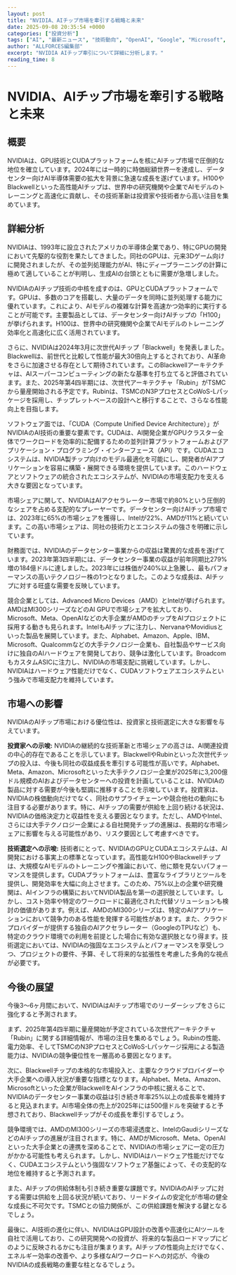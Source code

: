 ```yaml
---
layout: post
title: "NVIDIA、AIチップ市場を牽引する戦略と未来"
date: 2025-09-08 20:35:54 +0000
categories: ["投資分析"]
tags: ["AI", "最新ニュース", "技術動向", "OpenAI", "Google", "Microsoft", "Meta", "NVIDIA", "Amazon", "投資", "チップ"]
author: "ALLFORCES編集部"
excerpt: "NVIDIA AIチップ牽引について詳細に分析します。"
reading_time: 8
---
```


# NVIDIA、AIチップ市場を牽引する戦略と未来

## 概要
NVIDIAは、GPU技術とCUDAプラットフォームを核にAIチップ市場で圧倒的な地位を確立しています。2024年には一時的に時価総額世界一を達成し、データセンター向けAI半導体需要の拡大を背景に急速な成長を遂げています。H100やBlackwellといった高性能AIチップは、世界中の研究機関や企業でAIモデルのトレーニングと高速化に貢献し、その技術革新は投資家や技術者から高い注目を集めています。

## 詳細分析
NVIDIAは、1993年に設立されたアメリカの半導体企業であり、特にGPUの開発において先駆的な役割を果たしてきました。同社のGPUは、元来3Dゲーム向けに開発されましたが、その並列処理能力がAI、特にディープラーニングの計算に極めて適していることが判明し、生成AIの台頭とともに需要が急増しました。

NVIDIAのAIチップ技術の中核を成すのは、GPUとCUDAプラットフォームです。GPUは、多数のコアを搭載し、大量のデータを同時に並列処理する能力に優れています。これにより、AIモデルの複雑な計算を高速かつ効率的に実行することが可能です。主要製品としては、データセンター向けAIチップの「H100」が挙げられます。H100は、世界中の研究機関や企業でAIモデルのトレーニング効率化と高速化に広く活用されています。

さらに、NVIDIAは2024年3月に次世代AIチップ「Blackwell」を発表しました。Blackwellは、前世代と比較して性能が最大30倍向上するとされており、AI革命をさらに加速させる存在として期待されています。このBlackwellアーキテクチャは、AIスーパーコンピューティングの新たな基準を打ち立てると評価されています。また、2025年第4四半期には、次世代アーキテクチャ「Rubin」がTSMCから量産開始される予定です。Rubinは、TSMCのN3PプロセスとCoWoS-Lパッケージを採用し、チップレットベースの設計へと移行することで、さらなる性能向上を目指します。

ソフトウェア面では、「CUDA（Compute Unified Device Architecture）」がNVIDIAのAI技術の重要な要素です。CUDAは、AI開発企業がGPUクラスター全体でワークロードを効率的に配備するための並列計算プラットフォームおよびアプリケーション・プログラミング・インターフェース（API）です。CUDAエコシステムは、NVIDIA製チップ向けのモデル最適化を可能にし、開発者がAIアプリケーションを容易に構築・展開できる環境を提供しています。このハードウェアとソフトウェアの統合されたエコシステムが、NVIDIAの市場支配力を支える大きな要因となっています。

市場シェアに関して、NVIDIAはAIアクセラレーター市場で約80%という圧倒的なシェアを占める支配的なプレーヤーです。データセンター向けAIチップ市場では、2023年に65%の市場シェアを獲得し、Intelが22%、AMDが11%と続いています。この高い市場シェアは、同社の技術力とエコシステムの強さを明確に示しています。

財務面では、NVIDIAのデータセンター事業からの収益は驚異的な成長を遂げています。2023年第3四半期には、データセンター事業の収益が前年同期比279%増の184億ドルに達しました。2023年には株価が240%以上急騰し、最もパフォーマンスの高いテクノロジー株の1つとなりました。このような成長は、AIチップに対する旺盛な需要を反映しています。

競合企業としては、Advanced Micro Devices（AMD）とIntelが挙げられます。AMDはMI300シリーズなどのAI GPUで市場シェアを拡大しており、Microsoft、Meta、OpenAIなどの大手企業がAMDのチップをAIプロジェクトに採用する動きも見られます。IntelもAIチップに注力し、NervanaやMovidiusといった製品を展開しています。また、Alphabet、Amazon、Apple、IBM、Microsoft、Qualcommなどの大手テクノロジー企業も、自社製品やサービス向けに独自のAIハードウェアを開発しており、競争は激化しています。BroadcomもカスタムASICに注力し、NVIDIAの市場支配に挑戦しています。しかし、NVIDIAはハードウェア性能だけでなく、CUDAソフトウェアエコシステムという強みで市場支配力を維持しています。

## 市場への影響
NVIDIAのAIチップ市場における優位性は、投資家と技術選定に大きな影響を与えています。

**投資家への示唆:**
NVIDIAの継続的な技術革新と市場シェアの高さは、AI関連投資の中心的存在であることを示しています。BlackwellやRubinといった次世代チップの投入は、今後も同社の収益成長を牽引する可能性が高いです。Alphabet、Meta、Amazon、Microsoftといった大手テクノロジー企業が2025年に3,200億ドル規模のAIおよびデータセンターへの投資を計画していることは、NVIDIAの製品に対する需要が今後も堅調に推移することを示唆しています。投資家は、NVIDIAの株価動向だけでなく、同社のサプライチェーンや競合他社の動向にも注目する必要があります。特に、AIチップの需要が供給を上回り続ける状況は、NVIDIAの価格決定力と収益性を支える要因となります。ただし、AMDやIntel、さらには大手テクノロジー企業による自社開発チップの進展は、長期的な市場シェアに影響を与える可能性があり、リスク要因として考慮すべきです。

**技術選定への示唆:**
技術者にとって、NVIDIAのGPUとCUDAエコシステムは、AI開発における事実上の標準となっています。高性能なH100やBlackwellチップは、大規模なAIモデルのトレーニングや推論において、他に類を見ないパフォーマンスを提供します。CUDAプラットフォームは、豊富なライブラリとツールを提供し、開発効率を大幅に向上させます。このため、75%以上の企業や研究機関は、AIインフラの構築においてNVIDIA製品を第一の選択肢としています。しかし、コスト効率や特定のワークロードに最適化された代替ソリューションも検討の価値があります。例えば、AMDのMI300シリーズは、特定のAIアプリケーションにおいて競争力のある性能を発揮する可能性があります。また、クラウドプロバイダーが提供する独自のAIアクセラレーター（GoogleのTPUなど）も、特定のクラウド環境での利用を前提とした場合に有効な選択肢となり得ます。技術選定においては、NVIDIAの強固なエコシステムとパフォーマンスを享受しつつ、プロジェクトの要件、予算、そして将来的な拡張性を考慮した多角的な視点が必要です。

## 今後の展望
今後3～6ヶ月間において、NVIDIAはAIチップ市場でのリーダーシップをさらに強化すると予測されます。

まず、2025年第4四半期に量産開始が予定されている次世代アーキテクチャ「Rubin」に関する詳細情報が、市場の注目を集めるでしょう。Rubinの性能、電力効率、そしてTSMCのN3PプロセスとCoWoS-Lパッケージ採用による製造能力は、NVIDIAの競争優位性を一層高める要因となります。

次に、Blackwellチップの本格的な市場投入と、主要なクラウドプロバイダーや大手企業への導入状況が重要な指標となります。Alphabet、Meta、Amazon、Microsoftといった企業がBlackwellをAIインフラの中核に据えることで、NVIDIAのデータセンター事業の収益は引き続き年率25%以上の成長率を維持すると見込まれます。AI市場全体の売上が2025年には500億ドルを突破すると予想されており、Blackwellチップがその成長を牽引するでしょう。

競争環境では、AMDのMI300シリーズの市場浸透度と、IntelのGaudiシリーズなどのAIチップの進展が注目されます。特に、AMDがMicrosoft、Meta、OpenAIといった大手企業との連携を深めることで、NVIDIAの市場シェアに一定の圧力がかかる可能性も考えられます。しかし、NVIDIAはハードウェア性能だけでなく、CUDAエコシステムという強固なソフトウェア基盤によって、その支配的な地位を維持すると予測されます。

また、AIチップの供給体制も引き続き重要な課題です。NVIDIAのAIチップに対する需要は供給を上回る状況が続いており、リードタイムの安定化が市場の健全な成長に不可欠です。TSMCとの協力関係が、この供給課題を解決する鍵となるでしょう。

最後に、AI技術の進化に伴い、NVIDIAはGPU設計の改善や高速化にAIツールを自社で活用しており、この研究開発への投資が、将来的な製品ロードマップにどのように反映されるかにも注目が集まります。AIチップの性能向上だけでなく、エネルギー効率の改善や、より多様なAIワークロードへの対応が、今後のNVIDIAの成長戦略の重要な柱となるでしょう。

